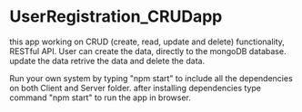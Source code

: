 # UserRegistration_CRUDapp
this app working on CRUD (create, read, update and delete) functionality, RESTful API.
User can create the data, directly to the mongoDB database. update the data retrive the data and delete the data.

Run your own system by typing "npm start" to include all the dependencies on both Client and Server folder.
after installing dependencies type command "npm start" to run the app in browser.
